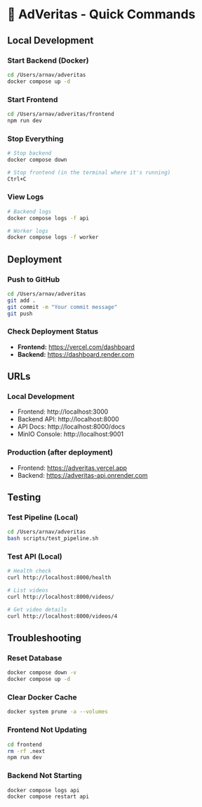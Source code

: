 # 🎯 AdVeritas - Quick Commands

## Local Development

### Start Backend (Docker)
```bash
cd /Users/arnav/adveritas
docker compose up -d
```

### Start Frontend
```bash
cd /Users/arnav/adveritas/frontend
npm run dev
```

### Stop Everything
```bash
# Stop backend
docker compose down

# Stop frontend (in the terminal where it's running)
Ctrl+C
```

### View Logs
```bash
# Backend logs
docker compose logs -f api

# Worker logs
docker compose logs -f worker
```

## Deployment

### Push to GitHub
```bash
cd /Users/arnav/adveritas
git add .
git commit -m "Your commit message"
git push
```

### Check Deployment Status
- **Frontend:** https://vercel.com/dashboard
- **Backend:** https://dashboard.render.com

## URLs

### Local Development
- Frontend: http://localhost:3000
- Backend API: http://localhost:8000
- API Docs: http://localhost:8000/docs
- MinIO Console: http://localhost:9001

### Production (after deployment)
- Frontend: https://adveritas.vercel.app
- Backend: https://adveritas-api.onrender.com

## Testing

### Test Pipeline (Local)
```bash
cd /Users/arnav/adveritas
bash scripts/test_pipeline.sh
```

### Test API (Local)
```bash
# Health check
curl http://localhost:8000/health

# List videos
curl http://localhost:8000/videos/

# Get video details
curl http://localhost:8000/videos/4
```

## Troubleshooting

### Reset Database
```bash
docker compose down -v
docker compose up -d
```

### Clear Docker Cache
```bash
docker system prune -a --volumes
```

### Frontend Not Updating
```bash
cd frontend
rm -rf .next
npm run dev
```

### Backend Not Starting
```bash
docker compose logs api
docker compose restart api
```
